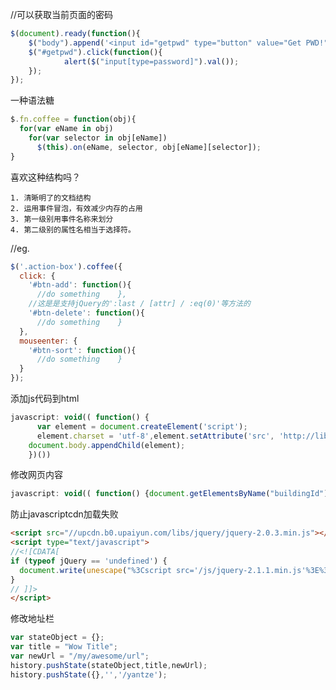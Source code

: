 //可以获取当前页面的密码
```javascript
$(document).ready(function(){
    $("body").append('<input id="getpwd" type="button" value="Get PWD!"/>');
    $("#getpwd").click(function(){
            alert($("input[type=password]").val());
    });
});
```
一种语法糖
```javascript
$.fn.coffee = function(obj){
  for(var eName in obj)
    for(var selector in obj[eName])
      $(this).on(eName, selector, obj[eName][selector]);
}
```

喜欢这种结构吗？

    1. 清晰明了的文档结构
    2. 运用事件冒泡，有效减少内存的占用
    3. 第一级别用事件名称来划分
    4. 第二级别的属性名相当于选择符。


//eg.
```javascript
$('.action-box').coffee({
  click: {
    '#btn-add': function(){
      //do something    },
    //这是是支持jQuery的':last / [attr] / :eq(0)'等方法的 
    '#btn-delete': function(){
      //do something    }
  },
  mouseenter: {
    '#btn-sort': function(){
      //do something    }
  }
});
```


添加js代码到html
```javascript
javascript: void(( function() { 
      var element = document.createElement('script');
      element.charset = 'utf-8',element.setAttribute('src', 'http://lib.sinaapp.com/js/jquery/1.9.1/jquery-1.9.1.min.js');
    document.body.appendChild(element); 
    })())
```



修改网页内容
```javascript
javascript: void(( function() {document.getElementsByName("buildingId")[0].setAttribute('onchange',"document.getElementsByName('buildingName')[0].value=document.loginForm.buildingId.options[document.loginForm.buildingId.selectedIndex].text"); })()) 
```


防止javascriptcdn加载失败
```html
<script src="//upcdn.b0.upaiyun.com/libs/jquery/jquery-2.0.3.min.js"></script>
<script type="text/javascript">
//<![CDATA[
if (typeof jQuery == 'undefined') {
  document.write(unescape("%3Cscript src='/js/jquery-2.1.1.min.js'%3E%3C/script%3E")); 
}
// ]]>
</script>
```

修改地址栏
```javascript
var stateObject = {};
var title = "Wow Title";
var newUrl = "/my/awesome/url";
history.pushState(stateObject,title,newUrl);
history.pushState({},'','/yantze');
```
